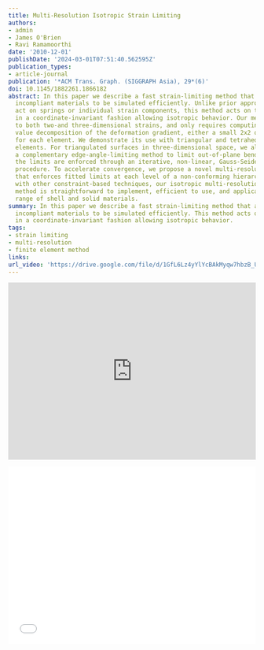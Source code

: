 ```yaml
---
title: Multi-Resolution Isotropic Strain Limiting
authors:
- admin
- James O'Brien
- Ravi Ramamoorthi
date: '2010-12-01'
publishDate: '2024-03-01T07:51:40.562595Z'
publication_types:
- article-journal
publication: '*ACM Trans. Graph. (SIGGRAPH Asia), 29*(6)'
doi: 10.1145/1882261.1866182
abstract: In this paper we describe a fast strain-limiting method that allows stiff,
  incompliant materials to be simulated efficiently. Unlike prior approaches, which
  act on springs or individual strain components, this method acts on the strain tensors
  in a coordinate-invariant fashion allowing isotropic behavior. Our method applies
  to both two-and three-dimensional strains, and only requires computing the singular
  value decomposition of the deformation gradient, either a small 2x2 or 3x3 matrix,
  for each element. We demonstrate its use with triangular and tetrahedral linear-basis
  elements. For triangulated surfaces in three-dimensional space, we also describe
  a complementary edge-angle-limiting method to limit out-of-plane bending. All of
  the limits are enforced through an iterative, non-linear, Gauss-Seidel-like constraint
  procedure. To accelerate convergence, we propose a novel multi-resolution algorithm
  that enforces fitted limits at each level of a non-conforming hierarchy. Compared
  with other constraint-based techniques, our isotropic multi-resolution strain-limiting
  method is straightforward to implement, efficient to use, and applicable to a wide
  range of shell and solid materials.
summary: In this paper we describe a fast strain-limiting method that allows stiff,
  incompliant materials to be simulated efficiently. This method acts on the strain tensors
  in a coordinate-invariant fashion allowing isotropic behavior.
tags:
- strain limiting
- multi-resolution
- finite element method
links:
url_video: 'https://drive.google.com/file/d/1GfL6Lz4yYlYcBAkMyqw7hbzB_U8Rpp20/view'
---
```

<p align="center">
<iframe width="100%" height="360" src="https://www.youtube.com/embed/iZNGXwdGfFc?si=7xOyteQO3EpLPSw7" title="YouTube video player" frameborder="0" allow="accelerometer; autoplay; clipboard-write; encrypted-media; gyroscope; picture-in-picture; web-share" allowfullscreen></iframe>
</p>
<p align="center">
<iframe width="100%" height="360" src="//player.bilibili.com/player.html?aid=212781905&bvid=BV1na41147Un&cid=563637271&p=1" scrolling="no" border="0" frameborder="no" framespacing="0" allowfullscreen="true"> </iframe>
</p>
